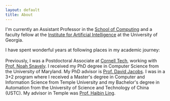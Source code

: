 ```yaml
---
layout: default
title: About
---
```


  I'm currently an Assistant Professor in the <a href="https://computing.uga.edu/" target="_blank">School of Computing</a> and a faculty fellow at the <a href="https://www.ai.uga.edu/">Institute for Artificial Intelligence</a> at the University of Georgia.

<!-- <div class="bio-section"> -->
  I have spent wonderful years at following places in my academic journey:
  <br><br>
  Previously, I was a Postdoctoral Associate at <a href="https://tech.cornell.edu/" target="_blank">Cornell Tech</a>, working with <a href="http://www.cs.cornell.edu/~snavely/">Prof. Noah Snavely</a>. I received my PhD degree in Computer Science from the University of Maryland. My PhD advisor is <a href="http://www.cs.umd.edu/~djacobs/" target="_blank">Prof. David Jacobs</a>.
I was in a 3+2 program where I received a Master's degree in Computer and Information Science from Temple University and my Bachelor's degree in Automation from the University of Science and Technology of China (USTC). My advisor in Temple was <a href="https://www3.cs.stonybrook.edu/~hling/" target="_blank">Prof. Haibin Ling</a>.
<!-- </div> -->

<!-- <div class="timeline">
  <div class="timeline-item right">
      <div class="timeline-media left">
        <img src="/assets/images/UGA.jpg" alt="UGA Campus">
      </div>
    <div class="timeline-content">
      <div class="timeline-text">
        <div class="timeline-date">2022 - Present</div>
        <h3>Assistant Professor</h3>
        <p>School of Computing, University of Georgia</p>
        <ul>
          <li>Faculty Fellow at the Institute for Artificial Intelligence</li>
          <li>Lilly Teaching Fellow</li>
        </ul>
      </div>
      <div class="timeline-map">
        <iframe src="https://www.google.com/maps/embed?pb=!1m18!1m12!1m3!1d3357.4783991178144!2d-83.37766548429787!3d33.94755628063364!2m3!1f0!2f0!3f0!3m2!1i1024!2i768!4f13.1!3m3!1m2!1s0x88f66ce76892129d%3A0x7c5f31451c18a4b8!2sBoyd%20Graduate%20Studies%20Research%20Center!5e0!3m2!1sen!2sus!4v1647884741020!5m2!1sen!2sus" loading="lazy"></iframe>
      </div>
    </div>
  </div>

  <div class="timeline-item left">
    <div class="timeline-content">
      <div class="timeline-media">
        <img src="/assets/images/CornellTech.jpg" alt="Cornell Tech Campus">
      </div>
      <div class="timeline-text">
      <div class="timeline-date">2018 - 2021</div>
        <h3>Postdoctoral Associate</h3>
        <p>Cornell Tech</p>
        <ul>
          <li>Working with Prof. Noah Snavely on computer vision and 3D reconstruction</li>
          <li>Research focus on neural rendering and scene understanding</li>
        </ul>
      </div>
      <div class="timeline-map">
        <iframe src="https://www.google.com/maps/embed?pb=!1m18!1m12!1m3!1d3022.7802768559335!2d-73.95796468459375!3d40.756046579326225!2m3!1f0!2f0!3f0!3m2!1i1024!2i768!4f13.1!3m3!1m2!1s0x89c258de0f8e4d61%3A0x3454a34590e65be7!2sCornell%20Tech!5e0!3m2!1sen!2sus!4v1647884741020!5m2!1sen!2sus" loading="lazy"></iframe>
      </div>
    </div>
  </div>
</div> -->

